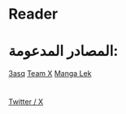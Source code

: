 # Reader

# المصادر المدعومة:
[3asq](https://3asq.org/manga)
[Team X](https://www.teamxnovel.com)
[Manga Lek](https://lekmanga.net/manga/)

# 
[Twitter / X](https://x.com/xMohnad13)
